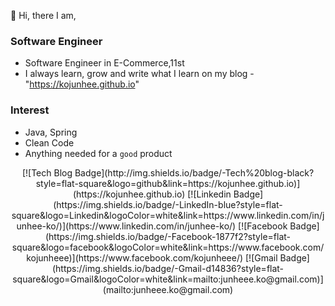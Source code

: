 👋 Hi, there  I am,

### Software Engineer

- Software Engineer in E-Commerce,11st
- I always learn, grow and write what I learn on my blog - "https://kojunhee.github.io"

### Interest
- Java, Spring
- Clean Code
- Anything needed for a `good` product

<div align=center>
[![Tech Blog Badge](http://img.shields.io/badge/-Tech%20blog-black?style=flat-square&logo=github&link=https://kojunhee.github.io)](https://kojunhee.github.io) 
[![Linkedin Badge](https://img.shields.io/badge/-LinkedIn-blue?style=flat-square&logo=Linkedin&logoColor=white&link=https://www.linkedin.com/in/junhee-ko/)](https://www.linkedin.com/in/junhee-ko/) 
[![Facebook Badge](https://img.shields.io/badge/-Facebook-1877f2?style=flat-square&logo=facebook&logoColor=white&link=https://www.facebook.com/kojunheee)](https://www.facebook.com/kojunheee/) 
[![Gmail Badge](https://img.shields.io/badge/-Gmail-d14836?style=flat-square&logo=Gmail&logoColor=white&link=mailto:junheee.ko@gmail.com)](mailto:junheee.ko@gmail.com)
</div>